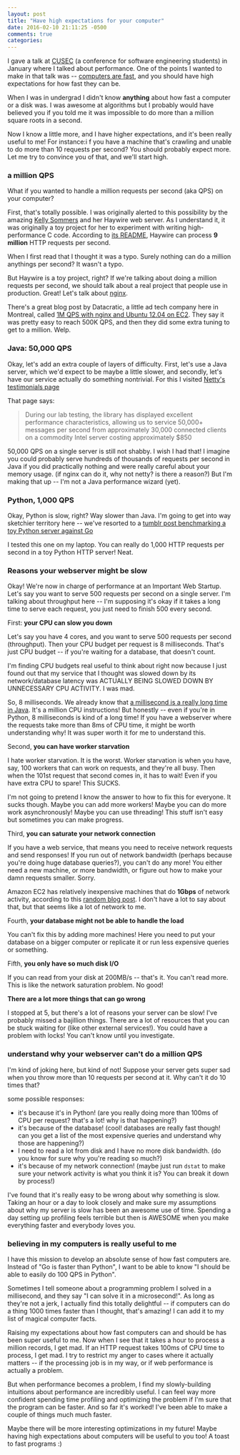 ```yaml
---
layout: post
title: "Have high expectations for your computer"
date: 2016-02-10 21:11:25 -0500
comments: true
categories:
---
```


I gave a talk at [CUSEC](http://cusec.net) (a conference for software engineering students) in January where I talked about performance. One of the points I wanted to make in that talk was -- [computers are fast](http://computers-are-fast.github.io/), and you should have high expectations for how fast they can be.

When I was in undergrad I didn't know **anything** about how fast a computer or a disk was. I was awesome at algorithms but I probably would have believed you if you told me it was impossible to do more than a million square roots in a second.

Now I know a little more, and I have higher expectations, and it's been really useful to me! For instance:i f you have a machine that's crawling and unable to do more than 10 requests per second? You should probably expect more. Let me try to convince you of that, and we'll start high.

### a million QPS

What if you wanted to handle a million requests per second (aka QPS) on your computer?

First, that's totally possible. I was originally alerted to this possibility by the amazing [Kelly Sommers](https://twitter.com/kellabyte) and her Haywire web server. As I understand it, it was originally a toy project for her to experiment with writing high-performance C code. According to [its README](https://github.com/haywire/haywire), Haywire can process **9 million** HTTP requests per second.

When I first read that I thought it was a typo. Surely nothing can do a million anythings per second? It wasn't a typo.

But Haywire is a toy project, right? If we're talking about doing a million requests per second, we should talk about a real project that people use in production. Great! Let's talk about [nginx](https://www.nginx.com/).

There's a great blog post by Datacratic, a little ad tech company here in Montreal, called [1M QPS with nginx and Ubuntu 12.04 on EC2](http://datacratic.com/site/blog/1m-qps-nginx-and-ubuntu-1204-ec2). They say it was pretty easy to reach 500K QPS, and then they did some extra tuning to get to a million. Welp.

### Java: 50,000 QPS

Okay, let's add an extra couple of layers of difficulty. First, let's use a Java server, which we'd expect to be maybe a little slower, and secondly, let's have our service actually do something nontrivial. For this I visited [Netty's testimonials page](http://netty.io/testimonials)

That page says:

> During our lab testing, the library has displayed excellent performance characteristics, allowing us to service 50,000+ messages per second from approximately 30,000 connected clients on a commodity Intel server costing approximately $850

50,000 QPS on a single server is still not shabby. I wish I had that! I imagine you could probably serve hundreds of thousands of requests per second in Java if you did practically nothing and were really careful about your memory usage. (if nginx can do it, why not netty? is there a reason?) But I'm making that up -- I'm not a Java performance wizard (yet).

### Python, 1,000 QPS

Okay, Python is slow, right? Way slower than Java. I'm going to get into way sketchier territory here -- we've resorted to a [tumblr post benchmarking a toy Python server against Go](http://dustinmm80.tumblr.com/post/58656259972/python-vs-go-requests-per-second)

I tested this one on my laptop. You can really do 1,000 HTTP requests per second in a toy Python HTTP server! Neat.

### Reasons your webserver might be slow

Okay! We're now in charge of performance at an Important Web Startup. Let's say you want to serve 500 requests per second on a single server. I'm talking about throughput here -- I'm supposing it's okay if it takes a long time to serve each request, you just need to finish 500 every second.

First: **your CPU can slow you down**

Let's say you have 4 cores, and you want to serve 500 requests per second (throughput). Then your CPU budget per request is 8 milliseconds. That's just CPU budget -- if you're waiting for a database, that doesn't count.

I'm finding CPU budgets real useful to think about right now because I just found out that my service that I thought was slowed down by its network/database latency was ACTUALLY BEING SLOWED DOWN BY UNNECESSARY CPU ACTIVITY. I was mad.

So, 8 milliseconds. We already know that [a millisecond is a really long time in Java](http://jvns.ca/blog/2015/09/10/a-millisecond-isnt-fast-and-how-we-fixed-it/). It's a million CPU instructions! But honestly -- even if you're in Python, 8 milliseconds is kind of a long time! If you have a webserver where the requests take more than 8ms of CPU time, it might be worth understanding why! It was super worth it for me to understand this.

Second, **you can have worker starvation**

I hate worker starvation. It is the worst. Worker starvation is when you have, say, 100 workers that can work on requests, and they're all busy. Then when the 101st request that second comes in, it has to wait! Even if you have extra CPU to spare! This SUCKS.

I'm not going to pretend I know the answer to how to fix this for everyone. It sucks though. Maybe you can add more workers! Maybe you can do more work asynchronously! Maybe you can use threading! This stuff isn't easy but sometimes you can make progress.

Third, **you can saturate your network connection**

If you have a web service, that means you need to receive network requests and send responses! If you run out of network bandwidth (perhaps because you're doing huge database queries?), you can't do any more! You either need a new machine, or more bandwidth, or figure out how to make your damn requests smaller. Sorry.

Amazon EC2 has relatively inexpensive machines that do **1Gbps** of network activity, according to this [random blog post](http://epamcloud.blogspot.ca/2013/03/testing-amazon-ec2-network-speed.html). I don't have a lot to say about that, but that seems like a lot of network to me.

Fourth, **your database might not be able to handle the load**

You can't fix this by adding more machines! Here you need to put your database on a bigger computer or replicate it or run less expensive queries or something.

Fifth, **you only have so much disk I/O**

If you can read from your disk at 200MB/s -- that's it. You can't read more. This is like the network saturation problem. No good!

**There are a lot more things that can go wrong**

I stopped at 5, but there's a lot of reasons your server can be slow! I've probably missed a bajillion things. There are a lot of resources that you can be stuck waiting for (like other external services!). You could have a problem with locks! You can't know until you investigate.

### understand why your webserver can't do a million QPS

I'm kind of joking here, but kind of not! Suppose your server gets super sad when you throw more than 10 requests per second at it. Why can't it do 10 times that?

some possible responses:

* it's because it's in Python! (are you really doing more than 100ms of CPU per request? that's a lot! why is that happening?)
* it's because of the database! (cool! databases are really fast though! can you get a list of the most expensive queries and understand why those are happening?)
* I need to read a lot from disk and I have no more disk bandwidth. (do you know for sure why you're reading so much?)
* it's because of my network connection! (maybe just run `dstat` to make sure your network activity is what you think it is? You can break it down by process!)

I've found that it's really easy to be wrong about why something is slow. Taking an hour or a day to look closely and make sure my assumptions about why my server is slow has been an awesome use of time. Spending a day setting up profiling feels terrible but then is AWESOME when you make everything faster and everybody loves you.

### believing in my computers is really useful to me

I have this mission to develop an absolute sense of how fast computers are. Instead of "Go is faster than Python", I want to be able to know "I should be able to easily do 100 QPS in Python".

Sometimes I tell someone about a programming problem I solved in a millisecond, and they say "I can solve it in a microsecond!". As long as they're not a jerk, I actually find this totally delightful -- if computers can do a thing 1000 times faster than I thought, that's amazing! I can add it to my list of magical computer facts.

Raising my expectations about how fast computers can and should be has been super useful to me. Now when I see that it takes a hour to process a million records, I get mad. If an HTTP request takes 100ms of CPU time to process, I get mad. I try to restrict my anger to cases where it actually matters -- if the processing job is in my way, or if web performance is actually a problem.

But when performance becomes a problem, I find my slowly-building intuitions about performance are incredibly useful. I can feel way more confident spending time profiling and optimizing the problem if I'm sure that the program can be faster. And so far it's worked! I've been able to make a couple of things much much faster.

Maybe there will be more interesting optimizations in my future! Maybe having high expectations about computers will be useful to you too! A toast to fast programs :)
